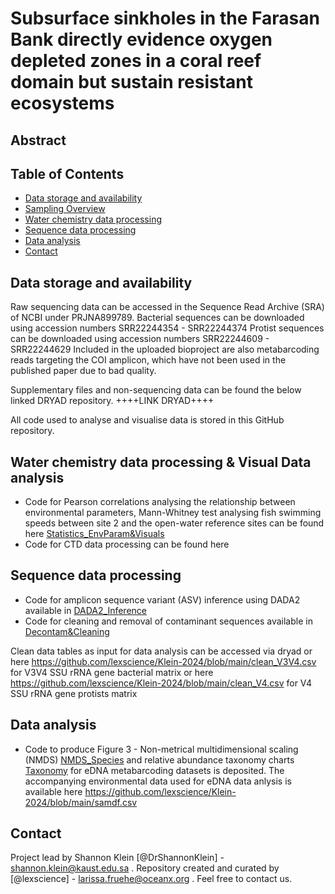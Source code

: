 # Subsurface sinkholes in the Farasan Bank directly evidence oxygen depleted zones in a coral reef domain but sustain resistant ecosystems


## Abstract

## Table of Contents
* [Data storage and availability](#data-avail)
* [Sampling Overview](#sampling-overview)
* [Water chemistry data processing](#water-chem-data)
* [Sequence data processing](#rawread-proc)
* [Data analysis](#stats)
* [Contact](#contact)
<!-- * [License](#license) -->

## Data storage and availability

Raw sequencing data can be accessed in the Sequence Read Archive (SRA) of NCBI under PRJNA899789. 
Bacterial sequences can be downloaded using accession numbers SRR22244354 - SRR22244374
Protist sequences can be downloaded using accession numbers SRR22244609 - SRR22244629
Included in the uploaded bioproject are also metabarcoding reads targeting the COI amplicon, which have not been used in the published paper due to bad quality. 

Supplementary files and non-sequencing data can be found the below linked DRYAD repository. 
++++LINK DRYAD++++

All code used to analyse and visualise data is stored in this GitHub repository. 

## Water chemistry data processing & Visual Data analysis
- Code for Pearson correlations analysing the relationship between environmental parameters, Mann-Whitney test analysing fish swimming speeds between site 2 and the open-water reference sites can be found here [Statistics_EnvParam&Visuals](https://github.com/lexscience/Klein-2024/blob/main/Statistics_EnvParam%26Visuals.R)
- Code for CTD data processing can be found here 

## Sequence data processing
- Code for amplicon sequence variant (ASV) inference using DADA2 available in [DADA2_Inference](https://github.com/lexscience/Klein-2024/blob/main/DADA2_Inference.R)
- Code for cleaning and removal of contaminant sequences available in [Decontam&Cleaning](https://github.com/lexscience/Klein-2024/blob/main/Decontam%26Cleaning)

Clean data tables as input for data analysis can be accessed via dryad or here https://github.com/lexscience/Klein-2024/blob/main/clean_V3V4.csv for V3V4 SSU rRNA gene bacterial matrix or here https://github.com/lexscience/Klein-2024/blob/main/clean_V4.csv for V4 SSU rRNA gene protists matrix

## Data analysis
- Code to produce Figure 3 - Non-metrical multidimensional scaling (NMDS) [NMDS_Species](https://github.com/lexscience/Klein-2024/blob/main/NMDS_Species) and relative abundance taxonomy charts [Taxonomy](https://github.com/lexscience/Klein-2024/blob/main/Taxonomy) for eDNA metabarcoding datasets is deposited. The accompanying environmental data used for eDNA data anlysis is available here https://github.com/lexscience/Klein-2024/blob/main/samdf.csv

## Contact
Project lead by Shannon Klein [@DrShannonKlein] - shannon.klein@kaust.edu.sa . 
Repository created and curated by [@lexscience] - larissa.fruehe@oceanx.org . 
Feel free to contact us. 

<!-- Optional -->
<!-- ## License -->
<!-- This project is open source and available under the [... License](). -->

<!-- You don't have to include all sections - just the one's relevant to your project -->
